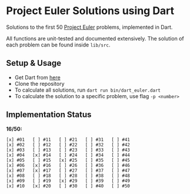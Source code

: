 # Project Euler Solutions using Dart

Solutions to the first 50 [Project Euler](https://projecteuler.net) problems,
implemented in Dart. 

All functions are unit-tested and documented extensively. The solution of each
problem can be found inside `lib/src`. 

## Setup & Usage

* Get Dart from [here](https://dart.dev)
* Clone the repository
* To calculate all solutions, run `dart run bin/dart_euler.dart`
* To calculate the solution to a specific problem, use flag `-p <number>`

## Implementation Status

**16/50:**

```
[x] #01   [ ] #11   [ ] #21   [ ] #31   [ ] #41 
[x] #02   [ ] #12   [ ] #22   [ ] #32   [ ] #42
[x] #03   [ ] #13   [ ] #23   [ ] #33   [ ] #43
[x] #04   [x] #14   [ ] #24   [ ] #34   [ ] #44
[x] #05   [ ] #15   [x] #25   [ ] #35   [ ] #45
[x] #06   [x] #16   [ ] #26   [ ] #36   [ ] #46
[x] #07   [x] #17   [ ] #27   [ ] #37   [ ] #47
[x] #08   [ ] #18   [ ] #28   [ ] #38   [ ] #48
[x] #09   [ ] #19   [x] #29   [ ] #39   [ ] #49
[x] #10   [x] #20   [ ] #30   [ ] #40   [ ] #50
```
